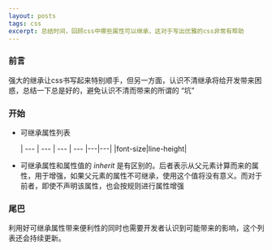 ```yaml
---
layout: posts
tags: css
excerpt: 总结时间，回顾css中哪些属性可以继承，这对于写出优雅的css非常有帮助
---
```

### 前言
强大的继承让css书写起来特别顺手，但另一方面，认识不清继承将给开发带来困惑，总结一下总是好的，避免认识不清而带来的所谓的 “坑”
### 开始

- 可继承属性列表

	| --- | --- | --- | --- |---|---|
	|font-size|line-height|
	
- 可继承属性和属性值的 *inherit* 是有区别的。后者表示从父元素计算而来的属性，用于增强，如果父元素的属性不可继承，使用这个值将没有意义。而对于前者，即使不声明该属性，也会按规则进行属性增强

### 尾巴
利用好可继承属性带来便利性的同时也需要开发者认识到可能带来的影响，这个列表还会持续更新。
